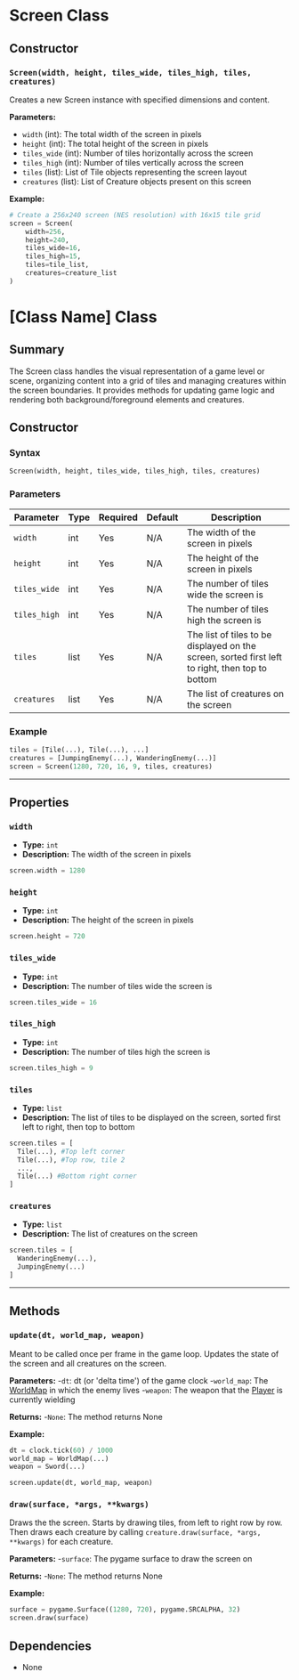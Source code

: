 # Screen Class

## Constructor

### `Screen(width, height, tiles_wide, tiles_high, tiles, creatures)`

Creates a new Screen instance with specified dimensions and content.

**Parameters:**
- `width` (int): The total width of the screen in pixels
- `height` (int): The total height of the screen in pixels
- `tiles_wide` (int): Number of tiles horizontally across the screen
- `tiles_high` (int): Number of tiles vertically across the screen
- `tiles` (list): List of Tile objects representing the screen layout
- `creatures` (list): List of Creature objects present on this screen

**Example:**
```python
# Create a 256x240 screen (NES resolution) with 16x15 tile grid
screen = Screen(
    width=256,
    height=240,
    tiles_wide=16,
    tiles_high=15,
    tiles=tile_list,
    creatures=creature_list
)
```

# [Class Name] Class

## Summary
The Screen class handles the visual representation of a game level or scene, organizing content into a grid of tiles and managing creatures within the screen boundaries. It provides methods for updating game logic and rendering both background/foreground elements and creatures.

## Constructor

### Syntax
```python
Screen(width, height, tiles_wide, tiles_high, tiles, creatures)
```

### Parameters

| Parameter | Type | Required | Default | Description |
|------------|-------|-----------|--------|--------------|
| `width` | int | Yes | N/A | The width of the screen in pixels |
| `height` | int | Yes | N/A | The height of the screen in pixels |
| `tiles_wide` | int | Yes | N/A | The number of tiles wide the screen is | 
| `tiles_high` | int | Yes | N/A | The number of tiles high the screen is |
| `tiles` | list | Yes | N/A | The list of tiles to be displayed on the screen, sorted first left to right, then top to bottom |
| `creatures` | list | Yes | N/A | The list of creatures on the screen |

### Example

```python
tiles = [Tile(...), Tile(...), ...]
creatures = [JumpingEnemy(...), WanderingEnemy(...)]
screen = Screen(1280, 720, 16, 9, tiles, creatures)
```

---


## Properties

### `width`
- **Type:** `int`
- **Description:** The width of the screen in pixels

```python
screen.width = 1280
```

### `height`
- **Type:** `int`
- **Description:** The height of the screen in pixels

```python
screen.height = 720
```

### `tiles_wide`
- **Type:** `int`
- **Description:** The number of tiles wide the screen is

```python
screen.tiles_wide = 16
```

### `tiles_high`
- **Type:** `int`
- **Description:** The number of tiles high the screen is

```python
screen.tiles_high = 9
```

### `tiles`
- **Type:** `list`
- **Description:** The list of tiles to be displayed on the screen, sorted first left to right, then top to bottom

```python
screen.tiles = [
  Tile(...), #Top left corner
  Tile(...), #Top row, tile 2
  ...,
  Tile(...) #Bottom right corner
]
```

### `creatures`
- **Type:** `list`
- **Description:** The list of creatures on the screen

```python
screen.tiles = [
  WanderingEnemy(...),
  JumpingEnemy(...)
]
```

---

## Methods

### `update(dt, world_map, weapon)`

Meant to be called once per frame in the game loop. Updates the state of the screen and all creatures on the screen.

**Parameters:**
-`dt`: dt (or 'delta time') of the game clock
-`world_map`: The [WorldMap](WorldMap.md) in which the enemy lives
-`weapon`: The weapon that the [Player](Player.md) is currently wielding

**Returns:**
-`None`: The method returns None

**Example:**
```python
dt = clock.tick(60) / 1000
world_map = WorldMap(...)
weapon = Sword(...)

screen.update(dt, world_map, weapon)
```

### `draw(surface, *args, **kwargs)`

Draws the the screen. Starts by drawing tiles, from left to right row by row. Then draws each creature by calling `creature.draw(surface, *args, **kwargs)` for each creature.

**Parameters:**
-`surface`: The pygame surface to draw the screen on

**Returns:**
-`None`: The method returns None

**Example:**
```python
surface = pygame.Surface((1280, 720), pygame.SRCALPHA, 32)
screen.draw(surface)
```

## Dependencies
- None

